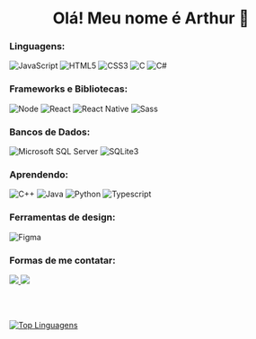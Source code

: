 <h1 align="center">Olá! Meu nome é Arthur 👋</h1>

<h3 align="left">Linguagens:</h3>
<p align="left">
  <img alt="JavaScript" src="https://img.shields.io/badge/javascript-%23323330.svg?style=for-the-badge&logo=javascript&logoColor=%23F7DF1E"/>
  <img alt="HTML5" src="https://img.shields.io/badge/html5-%23E34F26.svg?style=for-the-badge&logo=html5&logoColor=white"/>
  <img alt="CSS3" src="https://img.shields.io/badge/css3-%231572B6.svg?style=for-the-badge&logo=css3&logoColor=white"/>
  <img alt="C" src="https://img.shields.io/badge/c-%2300599C.svg?style=for-the-badge&logo=c&logoColor=white"/>
  <img alt="C#" src="https://img.shields.io/badge/c%23-%23239120.svg?style=for-the-badge&logo=c-sharp&logoColor=white"/>
</p>

<h3 align="left">Frameworks e Bibliotecas:</h3>
<p align="left">
  <img alt="Node" src="https://img.shields.io/badge/node.js-6DA55F?style=for-the-badge&logo=node.js&logoColor=white"/>
  <img alt="React" src="https://img.shields.io/badge/react-%2320232a.svg?style=for-the-badge&logo=react&logoColor=%2361DAFB"/>
  <img alt="React Native" src="https://img.shields.io/badge/react_native-%2320232a.svg?style=for-the-badge&logo=react&logoColor=%2361DAFB"/>
  <img alt="Sass" src="https://img.shields.io/badge/SASS-hotpink.svg?style=for-the-badge&logo=SASS&logoColor=white"/>
</p>

<h3 align="left">Bancos de Dados:</h3>
<p align="left">
  <img alt="Microsoft SQL Server" src="https://img.shields.io/badge/Microsoft%20SQL%20Sever-CC2927?style=for-the-badge&logo=microsoft%20sql%20server&logoColor=white"/>
  <img alt="SQLite3" src="https://img.shields.io/badge/SQLite-07405E?style=for-the-badge&logo=sqlite&logoColor=white"/>
</p>

<h3 align="left">Aprendendo:</h3>
<p align="left">
  <img alt="C++" src="https://img.shields.io/badge/C%2B%2B-00599C?style=for-the-badge&logo=c%2B%2B&logoColor=white"/>
  <img alt="Java" src="https://img.shields.io/badge/Java-ED8B00?style=for-the-badge&logo=java&logoColor=white"/>
  <img alt="Python" src="https://img.shields.io/badge/Python-14354C?style=for-the-badge&logo=python&logoColor=white"/>
  <img alt="Typescript" src="https://img.shields.io/badge/typescript-%23007ACC.svg?style=for-the-badge&logo=typescript&logoColor=white"/>
</p>

<h3 align="left">Ferramentas de design:</h3>
<p align="left">
  <img alt="Figma" src="https://img.shields.io/badge/figma-%23F24E1E.svg?style=for-the-badge&logo=figma&logoColor=white"/>
</p>

<h3 align="left">Formas de me contatar:</h3>
<a href="https://www.linkedin.com/in/arthur-silva-lima/">
  <img src = "https://img.shields.io/badge/-LinkedIn-%230077B5?style=for-the-badge&logo=linkedin&logoColor=white" target = "_ blank "/>
</a>
<a href="https://wa.me/553192339913">
  <img src="https://img.shields.io/badge/WhatsApp-25D366?style=for-the-badge&logo=whatsapp&logoColor=white"/>
</a>
</p>

<br></br>

<!--<p>
  <img align="left" src="https://github-readme-stats.vercel.app/api/top-langs?username=arthur-lima18&show_icons=true&locale=en&layout=compact&theme=radical" alt="arthur-lima18" /></p>-->
  
[![Top Linguagens](https://github-readme-stats.vercel.app/api/top-langs/?username=arthur-lima18&langs_count=8&custom_title=Linguagens%20mais%20utilizadas&hide=ruby,shell&layout=default&hide_border=true&bg_color=00000000&text_color=FFF)](https://github.com/anuraghazra/github-readme-stats)
